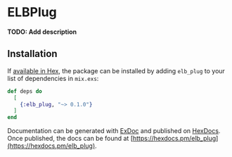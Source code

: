 # ELBPlug

**TODO: Add description**

## Installation

If [available in Hex](https://hex.pm/docs/publish), the package can be installed
by adding `elb_plug` to your list of dependencies in `mix.exs`:

```elixir
def deps do
  [
    {:elb_plug, "~> 0.1.0"}
  ]
end
```

Documentation can be generated with [ExDoc](https://github.com/elixir-lang/ex_doc)
and published on [HexDocs](https://hexdocs.pm). Once published, the docs can
be found at [https://hexdocs.pm/elb_plug](https://hexdocs.pm/elb_plug).

